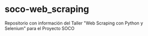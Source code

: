 # soco-web_scraping
Repositorio con información del Taller "Web Scraping  con Python y Selenium" para el Proyecto SOCO
